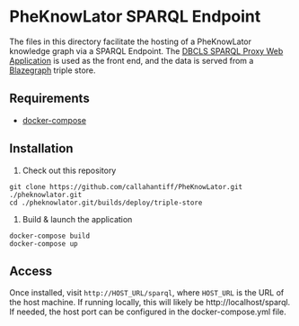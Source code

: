 # PheKnowLator SPARQL Endpoint

The files in this directory facilitate the hosting of a PheKnowLator knowledge graph via a SPARQL Endpoint. The [DBCLS SPARQL Proxy Web Application](https://github.com/dbcls/sparql-proxy) is used as the front end, and the data is served from a [Blazegraph](https://github.com/blazegraph/database) triple store.

## Requirements
* [docker-compose](https://docs.docker.com/compose)

## Installation
1. Check out this repository
```
git clone https://github.com/callahantiff/PheKnowLator.git ./pheknowlator.git
cd ./pheknowlator.git/builds/deploy/triple-store
```
1. Build & launch the application
```
docker-compose build
docker-compose up
```

## Access
Once installed, visit `http://HOST_URL/sparql`, where `HOST_URL` is the URL of the host machine. If running locally, this will likely be http://localhost/sparql. If needed, the host port can be configured in the docker-compose.yml file.